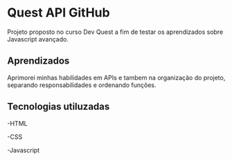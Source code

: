 # Quest API GitHub
Projeto proposto no curso Dev Quest a fim de testar os aprendizados sobre Javascript avançado.

## Aprendizados
Aprimorei minhas habilidades em APIs e tambem na organização do projeto, separando responsabilidades e ordenando funções.

## Tecnologias utiluzadas
-HTML 

-CSS

-Javascript